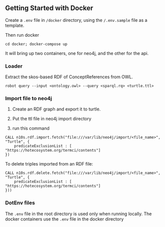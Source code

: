 

## Getting Started with Docker

Create a `.env` file in `/docker` directory, using the `/.env.sample` file as a template. 

Then run docker

```
cd docker; docker-compose up
```

It will bring up two containers, one for neo4j, and the other for the api. 

### Loader

Extract the skos-based RDF of ConceptReferences from OWL. 

```
robot query --input <ontology.owl> --query <sparql.rq> <turtle.ttl>
```

### Import file to neo4j

1. Create an RDF graph and export it to turtle. 

2. Put the ttl file in neo4j import directory

3. run this command

```
CALL n10s.rdf.import.fetch("file:///var/lib/neo4j/import/<file_name>", "Turtle", {
    predicateExclusionList : [ "https://hotecosystem.org/termci/contents"]
})
```

To delete triples imported from an RDF file: 

```
CALL n10s.rdf.delete.fetch("file:///var/lib/neo4j/import/<file_name>", "Turtle", {
    predicateExclusionList : [ "https://hotecosystem.org/termci/contents"]
}))
```

### DotEnv files

The `.env` file in the root directory is used only when running locally. The docker containers use the `.env`
file in the docker directory